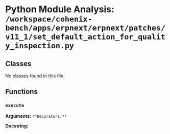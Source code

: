 # Python Module Analysis: `/workspace/cohenix-bench/apps/erpnext/erpnext/patches/v11_1/set_default_action_for_quality_inspection.py`

## Classes

No classes found in this file.


## Functions

### `execute`
**Arguments:** ``
**Decorators:** ``

**Docstring:**
```

```

